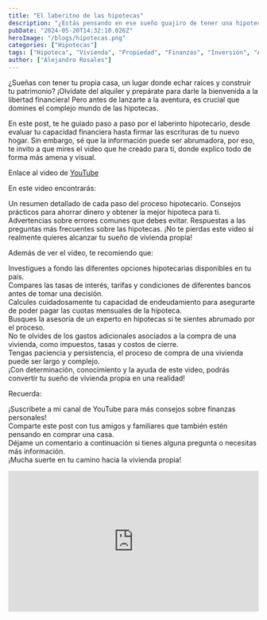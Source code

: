 ```yaml
---
title: "El laberitno de las hipotecas"
description: "¿Estás pensando en ese sueño guajiro de tener una hipoteca para por fin mandar a freír espárragos (mandarlo a la mierda, pues) a tu casero y dejar de pagar un alquiler para tener algo tuyo y darle tu dinero, que ganaste con el sudor de tu frente, a un banco y a Hacienda, para que te fundan a impuestos? Si quieres saber lo básico de una hipoteca y no tienes paciencia para leer!"
pubDate: "2024-05-20T14:32:10.026Z"
heroImage: "/blogs/hipotecas.png"
categories: ["Hipotecas"]
tags: ["Hipoteca", "Vivienda", "Propiedad", "Finanzas", "Inversión", "Ahorro", "Comprar casa", "Tramites hipotecarios", "Tasacion vivienda", "Oferta vinculante", "Firma hipoteca", "Impuestos vivienda", "Consejos hipoteca", "Asesoría financiera", "Planificación financiera", "España hipoteca", "Madrid hipoteca", "Barcelona hipoteca", "Valencia hipoteca", "Sevilla hipoteca", "Alejandro Rosales", "Viviendapropria", "Micasapropia", "Sueñocasa", "Independencia generacional", "Futuro financiero"]
author: ["Alejandro Rosales"]
---
```



¿Sueñas con tener tu propia casa, un lugar donde echar raíces y construir tu patrimonio? ¡Olvídate del alquiler y prepárate para darle la bienvenida a la libertad financiera! Pero antes de lanzarte a la aventura, es crucial que domines el complejo mundo de las hipotecas.

En este post, te he guiado paso a paso por el laberinto hipotecario, desde evaluar tu capacidad financiera hasta firmar las escrituras de tu nuevo hogar. Sin embargo, sé que la información puede ser abrumadora, por eso, te invito a que mires el video que he creado para ti, donde explico todo de forma más amena y visual.

Enlace al video de [YouTube](https://www.youtube.com/watch?v=O7LmT_p0uGE)

En este video encontrarás:

Un resumen detallado de cada paso del proceso hipotecario.
Consejos prácticos para ahorrar dinero y obtener la mejor hipoteca para ti.
Advertencias sobre errores comunes que debes evitar.
Respuestas a las preguntas más frecuentes sobre las hipotecas.
¡No te pierdas este video si realmente quieres alcanzar tu sueño de vivienda propia!

Además de ver el video, te recomiendo que:

Investigues a fondo las diferentes opciones hipotecarias disponibles en tu país.<br>
Compares las tasas de interés, tarifas y condiciones de diferentes bancos antes de tomar una decisión.<br>
Calcules cuidadosamente tu capacidad de endeudamiento para asegurarte de poder pagar las cuotas mensuales de la hipoteca.<br>
Busques la asesoría de un experto en hipotecas si te sientes abrumado por el proceso.<br>
No te olvides de los gastos adicionales asociados a la compra de una vivienda, como impuestos, tasas y costos de cierre.<br>
Tengas paciencia y persistencia, el proceso de compra de una vivienda puede ser largo y complejo.<br>
¡Con determinación, conocimiento y la ayuda de este video, podrás convertir tu sueño de vivienda propia en una realidad!<br>

Recuerda:

¡Suscríbete a mi canal de YouTube para más consejos sobre finanzas personales!<br>
Comparte este post con tus amigos y familiares que también estén pensando en comprar una casa.<br>
Déjame un comentario a continuación si tienes alguna pregunta o necesitas más información.<br>
¡Mucha suerte en tu camino hacia la vivienda propia!<br>


<div class="iframe-container" style="position: relative; width: 100%; height: 0; padding-bottom: 56.25%; overflow: hidden;">
  <iframe width="560" height="315" src="https://www.youtube.com/embed/O7LmT_p0uGE?si=MBrq4GEc5eTnSzUj" title="YouTube video player" frameborder="0" allow="accelerometer; autoplay; clipboard-write; encrypted-media; gyroscope; picture-in-picture; web-share" allowfullscreen style="position: absolute; top: 0; left: 0; width: 100%; height: 100%; border: none;"></iframe>
</div>